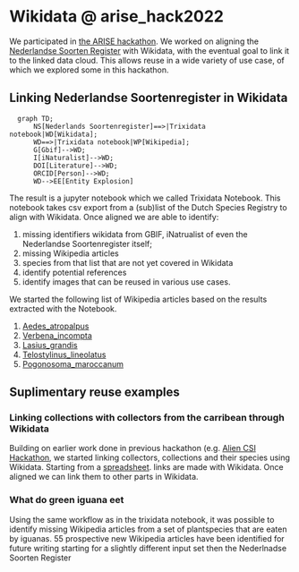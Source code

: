 # Wikidata @ arise_hack2022

We participated in [the ARISE hackathon](https://www.arise-biodiversity.nl/hackathon). We worked on aligning the [Nederlandse Soorten Register](https://www.nederlandsesoorten.nl/) with Wikidata, with the eventual goal to link it to the linked data cloud. This allows reuse in a wide variety of use case, of which we explored some in this hackathon. 

## Linking Nederlandse Soortenregister in Wikidata

```mermaid
  graph TD;
      NS[Nederlands Soortenregister]==>|Trixidata notebook|WD[Wikidata];
      WD==>|Trixidata notebook|WP[Wikipedia];
      G[Gbif]-->WD;
      I[iNaturalist]-->WD;
      DOI[Literature]-->WD;
      ORCID[Person]-->WD;
      WD-->EE[Entity Explosion]
```

The result is a jupyter notebook which we called Trixidata Notebook. This notebook takes csv export from a (sub)list of the Dutch Species Registry to align with Wikidata. 
Once aligned we are able to identify:
1. missing identifiers wikidata from GBIF, iNatrualist of even the Nederlandse Soortenregister itself;
2. missing Wikipedia articles
3. species from that list that are not yet covered in Wikidata
4. identify potential references
5. identify images that can be reused in various use cases.

We started the following list of Wikipedia articles based on the results extracted with the Notebook.
1. [Aedes_atropalpus](https://en.wikipedia.org/wiki/Aedes_atropalpus)
2. [Verbena_incompta](https://nl.wikipedia.org/wiki/Verbena_incompta)
3. [Lasius_grandis](https://en.wikipedia.org/wiki/Lasius_grandis)
4. [Telostylinus_lineolatus](https://en.wikipedia.org/wiki/Telostylinus_lineolatus)
5. [Pogonosoma_maroccanum](https://en.wikipedia.org/wiki/Pogonosoma_maroccanum)

## Suplimentary reuse examples 

### Linking collections with collectors from the carribean through Wikidata
Building on earlier work done in previous hackathon (e.g. [Alien CSI Hackathon](https://github.com/alien-csi/alien-csi-hackathon), we started linking collectors, collections and their species using Wikidata. Starting from a [spreadsheet](https://docs.google.com/spreadsheets/d/1lcElRFJHOfcZTsgzjbx1jEgpEAAgcn4GJ0MnvU80TM0/edit?usp=sharing). links are made with Wikidata. Once aligned we can link them to other parts in Wikidata. 

### What do green iguana eet
Using the same workflow as in the trixidata notebook, it was possible to identify missing Wikipedia articles from a set of plantspecies that are eaten by iguanas. 55 prospective new Wikipedia articles have been identified for future writing starting for a slightly different input set then the Nederlnadse Soorten Register


